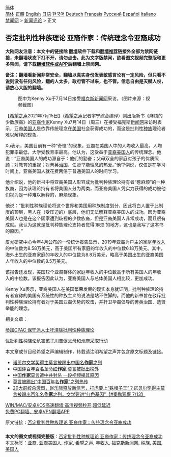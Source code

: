  <!-- 面包屑导航 --> <div class="breadcrumb"><!-- GTranslate: https://gtranslate.io/ -->  <div class="switcher notranslate">  <div class="selected">  <a href="#" onclick="return false;"> 简体</a>  </div>  <div class="option">  <a href="https://www.bannedbook.org" onclick="doGTranslate('zh-CN|zh-CN');jQuery('div.switcher div.selected a').html(jQuery(this).html());return false;" title="简体中文" class="nturl selected"> 简体</a>  <a href="https://www.bannedbook.org/zh-tw/" onclick="doGTranslate('zh-CN|zh-TW');jQuery('div.switcher div.selected a').html(jQuery(this).html());return false;" title="繁體中文" class="nturl"> 正體</a>  <a href="https://www.bannedbook.org/en/" onclick="doGTranslate('zh-CN|en');jQuery('div.switcher div.selected a').html(jQuery(this).html());return false;" title="English" class="nturl"> English</a>  <a href="https://www.bannedbook.org/ja/" onclick="doGTranslate('zh-CN|ja');jQuery('div.switcher div.selected a').html(jQuery(this).html());return false;" title="日本語" class="nturl"> 日語</a>  <a href="https://www.bannedbook.org/ko/" onclick="doGTranslate('zh-CN|ko');jQuery('div.switcher div.selected a').html(jQuery(this).html());return false;" title="한국어" class="nturl"> 한국어</a>  <a href="https://www.bannedbook.org/de/" onclick="doGTranslate('zh-CN|de');jQuery('div.switcher div.selected a').html(jQuery(this).html());return false;" title="Deutsch" class="nturl"> Deutsch</a>  <a href="https://www.bannedbook.org/fr/" onclick="doGTranslate('zh-CN|fr');jQuery('div.switcher div.selected a').html(jQuery(this).html());return false;" title="Français" class="nturl"> Français</a>  <a href="https://www.bannedbook.org/ru/" onclick="doGTranslate('zh-CN|ru');jQuery('div.switcher div.selected a').html(jQuery(this).html());return false;" title="Русский" class="nturl"> Русский</a>  <a href="https://www.bannedbook.org/es/" onclick="doGTranslate('zh-CN|es');jQuery('div.switcher div.selected a').html(jQuery(this).html());return false;" title="Español" class="nturl"> Español</a>  <a href="https://www.bannedbook.org/it/" onclick="doGTranslate('zh-CN|it');jQuery('div.switcher div.selected a').html(jQuery(this).html());return false;" title="Italiano" class="nturl"> Italiano</a>  </div>  </div>      <div class='breadcrumb-sub'><!-- Breadcrumb NavXT 6.3.0 --> <a href="https://www.bannedbook.org/" class="home">禁闻网</a> &gt; <a href="https://www.bannedbook.org/bnews/comments/" class="category">新闻评论</a> &gt; 正文</div></div><h2>否定批判性种族理论 亚裔作家：传统理念令亚裔成功</h2> <p class="notice"><b>大陆网友注意：本文中的链接除 <a href="https://github.com/bannedbook/fanqiang" >翻墙</a>软件下载和<a href="https://github.com/killgcd/justmysocks/blob/master/README.md">翻墙推荐</a>链接外全部为禁网链接，未翻墙状态下打不开，请勿点击。此为文字版禁闻，欲看图文视频完整版和更多禁闻，请下载<a href="https://github.com/bannedbook/fanqiang">翻墙软件或APP</a>后翻墙上禁闻网。</p><p>备注：翻墙看新闻非常安全，翻墙以真实身份发表敏感言论有一定风险，但只看不说则没有任何风险，翻的人太多，政府管不过来，也不管。信息自由是天赋人权，请放心大胆的翻墙。</b></p>  <div class="entry"> <figure> <p><figcaption>图中为Kenny Xu于7月14日接受<a href="https://www.bannedbook.org/bnews/tag/%E7%A6%8F%E5%85%8B%E6%96%AF%E6%96%B0%E9%97%BB%E7%BD%91/" class="st_tag internal_tag" rel="tag" title="标签 福克斯新闻网 下的日志">福克斯新闻网</a>采访。（图片来源：视频截图）</figcaption></figure> <p>【<span class='wp_keywordlink_affiliate'><a href="https://www.soundofhope.org" title="希望之声" target="_blank">希望之声</a></span>2021年7月15日】（<a href="https://www.bannedbook.org/bnews/tag/%e5%b8%8c%e6%9c%9b%e4%b9%8b%e5%a3%b0/" class="st_tag internal_tag" rel="tag" title="标签 希望之声 下的日志">希望之声</a>记者宇宁综合编译）刚出版新书《麻烦的少数族裔》的<a href="https://www.bannedbook.org/bnews/tag/%e4%ba%9a%e8%a3%94/" class="st_tag internal_tag" rel="tag" title="标签 亚裔 下的日志">亚裔</a><a href="https://www.bannedbook.org/bnews/tag/%e4%bd%9c%e5%ae%b6/" class="st_tag internal_tag" rel="tag" title="标签 作家 下的日志">作家</a>Kenny Xu7月14日（周三）在接受福克斯<span class='wp_keywordlink_affiliate'><a href="https://www.bannedbook.org/" title="新闻网">新闻网</a></span>采访时表示，亚裔<a href="https://www.bannedbook.org/bnews/tag/%E7%BE%8E%E5%9B%BD%E4%BA%BA/" class="st_tag internal_tag" rel="tag" title="标签 美国人 下的日志">美国人</a>是依靠传统理念在<a href="https://www.bannedbook.org/bnews/tag/%e7%be%8e%e5%9b%bd/" class="st_tag internal_tag" rel="tag" title="标签 美国 下的日志">美国</a>社会获得成功的，而这是批判性<a href="https://www.bannedbook.org/bnews/tag/%E7%A7%8D%E6%97%8F/" class="st_tag internal_tag" rel="tag" title="标签 种族 下的日志">种族</a>理论者难以解释的现象。</p> <p>Xu表示，美国目前有一种“奇怪”的现象，亚裔在美国人中的人均收入最高，人均犯罪率最低，大学受教育率最高。他认为，这受益于<a href="https://www.bannedbook.org/bnews/tag/%E4%BA%9A%E8%A3%94%E7%BE%8E%E5%9B%BD%E4%BA%BA/" class="st_tag internal_tag" rel="tag" title="标签 亚裔美国人 下的日志">亚裔美国人</a>的传统理念。他说：“亚裔美国人的成功源自于：他们的勤奋；父母双全的家庭对孩子的优质照顾；对教育的重视；对菁英<span class='wp_keywordlink'><a href="https://www.bannedbook.org/forum24/topic8925.html" title="《治国大道》" target="_blank">治国</a></span>、任贤举能理念的热爱。”他举例说，仅仅是在学习时间上，亚裔美国人就花费两倍于普通美国人的时间学习。</p> <p>他介绍说，他的新书中将亚裔美国人形容成为批判种族理论持有者“惹麻烦”的一种族裔，因为该理论持有者将美国人分为两类，而亚裔美国人凭实力获得的成功被他们视为是一种难以解释的，麻烦现象。</p>  <p>他说：“批判性种族理论将这个世界和美国用种族制度划分，因此将白人置于此制度的顶层，黑人在（受压迫的）底层，他们无法解释亚裔美国人的成功。因为亚裔美国人也是在这个国家遭到歧视的少数族裔，但是亚裔美国人非常成功，而且很有成就。我认为这就是批判种族理论支持者觉得‘麻烦’的地方，这也是我写了这本书的原因。”</p> <p>皮尤研究中心今年4月公布的一份统计报告显示，2019年亚裔为户主的家庭<a href="https://www.bannedbook.org/bnews/tag/%E5%B9%B4%E6%94%B6%E5%85%A5/" class="st_tag internal_tag" rel="tag" title="标签 年收入 下的日志">年收入</a>的中位数为8.58万美元，高于美国所有家庭的年收入的中位数6.18万美元。其中，海外出生的亚裔家庭的年收入的中位数为8.8万美元，略高于美国出生的亚裔美国人年收入的中位数的8.5万美元。 </p> <p>该报告还发现，美国12个亚裔群体的家庭年收入的中位数高于所有美国人的年收入的中位数。该报告因此认为，亚裔美国人与总体美国人相比较，更加成功。</p>  <p>Kenny Xu表示，亚裔美国人在美国繁荣发展的现实本身就证明，批判种族理论持有者宣称的美国有系统性的种族主义的说法是站不住脚的。而他的新书旨在驳斥批判性种族理论持有者对于美国亚裔优势的攻击，并扞卫华裔倡导的菁英治国、选贤举能的理念。</p> <p>相关文章：</p> <p><a data-ved="2ahUKEwji7aSoluTxAhVjNn0KHZXnDf4QFjAAegQIBBAD" href="https://www.soundofhope.org/post/524738?lang=b5" ping="/url?sa=t&amp;source=web&amp;rct=j&amp;url=https://www.soundofhope.org/post/524738%3Flang%3Db5&amp;ved=2ahUKEwji7aSoluTxAhVjNn0KHZXnDf4QFjAAegQIBBAD">参加CPAC 保守派人士吁清除批判性种族理论</a></p>  <p><a data-ved="2ahUKEwjdp4aNl-TxAhX_FjQIHZ4tA_QQFjACegQIFRAD" href="https://www.soundofhope.org/post/517184?lang=b5" ping="/url?sa=t&amp;source=web&amp;rct=j&amp;url=https://www.soundofhope.org/post/517184%3Flang%3Db5&amp;ved=2ahUKEwjdp4aNl-TxAhX_FjQIHZ4tA_QQFjACegQIFRAD">忧批判性种族论危害孩子川普促父母和州府采取行动</a></p> <p>本文章或节目经希望之声编辑制作，转载请注明希望之声并包含原文标题及链接。 </p> <ul class='op-related-articles' title='相关阅读'> <li><a href='https://www.bannedbook.org/bnews/bannedvideo/20210715/1587340.html' target='_blank'>诺贝尔文学奖得主莫言被踢出中国名<b>作家</b>之列</a></li> <li><a href='https://www.bannedbook.org/bnews/headline/20210714/1587175.html' target='_blank'>中国评百年百名革命红<b>作家</b> 莫言被批出榜外</a></li> <li><a href='https://www.bannedbook.org/bnews/cbnews/20210714/1586965.html' target='_blank'>中国<b>作家</b>莫言遭中共封杀 一段视频揭其原因</a></li> <li><a href='https://www.bannedbook.org/bnews/cbnews/20210714/1586964.html' target='_blank'>莫言被踢出“中国百年名<b>作家</b>”之列热传</a></li> <li><a href='https://www.bannedbook.org/bnews/bannedvideo/20210714/1586602.html' target='_blank'>20大前绞杀激烈，赵乐际释放新信号，打虎要上“铁帽子王”？诺贝尔奖得主莫言被踢出百年名<b>作家</b>之列，文学要讲“红色基因”【#秦鹏观察 7/13】</a></li> </ul> <p class="texttj"> <a href="https://github.com/bannedbook/fanqiang/wiki/V2ray%E6%9C%BA%E5%9C%BA" target="_blank">WIN/MAC/安卓/iOS高速翻墙:高清视频秒开,超低延迟</a><br/> <a href="https://github.com/bannedbook/fanqiang/wiki/%E7%A6%81%E9%97%BB%E7%BD%91%E5%AE%89%E5%8D%93%E7%BF%BB%E5%A2%99%E6%96%B0%E9%97%BBAPP" target="_blank">免费PC翻墙、安卓VPN翻墙APP</a></p> <p>原文链接：<a class="src_link"  href="https://www.soundofhope.org/post/525692" target="_blank">否定批判性种族理论 亚裔作家：传统理念令亚裔成功</a></p><a name='sharetosocial'></a>  <div style="margin-bottom:5px;padding-bottom:5px;clear:both"> <div id="archive-pix-1" class="banner-ads"> <!-- AuctionX Display platform tag START --> <div id="26318x728x90x621x_ADSLOT2" clicktrack="%%CLICK_URL_ESC%%"></div> <!-- AuctionX Display platform tag END --> </div> <div id="archive-pix-2" class="banner-ads"> <!-- AuctionX Display platform tag START --> <div id="26315x300x250x621x_ADSLOT2" clicktrack="%%CLICK_URL_ESC%%"></div> <!-- AuctionX Display platform tag END --> </div> </div>    <div id="archive-pix-1" class="banner-ads"> <!-- AuctionX Display platform tag START --> <div id="26318x728x90x621x_ADSLOT3" clicktrack="%%CLICK_URL_ESC%%"></div> <!-- AuctionX Display platform tag END --> </div> <div><b>本文的图文或视频完整版</b>：<a href='https://www.bannedbook.org/bnews/comments/20210715/1587594.html'>否定批判性种族理论 亚裔作家：传统理念令亚裔成功</a></div>  </div><!--END ENTRY--> <div class="postfooter"> <div>本文标签：<a href="https://www.bannedbook.org/bnews/tag/%e4%ba%9a%e8%a3%94/" rel="tag">亚裔</a>, <a href="https://www.bannedbook.org/bnews/tag/%E4%BA%9A%E8%A3%94%E7%BE%8E%E5%9B%BD%E4%BA%BA/" rel="tag">亚裔美国人</a>, <a href="https://www.bannedbook.org/bnews/tag/%e4%bd%9c%e5%ae%b6/" rel="tag">作家</a>, <a href="https://www.bannedbook.org/bnews/tag/%e5%b8%8c%e6%9c%9b%e4%b9%8b%e5%a3%b0/" rel="tag">希望之声</a>, <a href="https://www.bannedbook.org/bnews/tag/%E5%B9%B4%E6%94%B6%E5%85%A5/" rel="tag">年收入</a>, <a href="https://www.bannedbook.org/bnews/tag/%E7%A6%8F%E5%85%8B%E6%96%AF%E6%96%B0%E9%97%BB%E7%BD%91/" rel="tag">福克斯新闻网</a>, <a href="https://www.bannedbook.org/bnews/tag/%E7%A7%8D%E6%97%8F/" rel="tag">种族</a>, <a href="https://www.bannedbook.org/bnews/tag/%e7%be%8e%e5%9b%bd/" rel="tag">美国</a>, <a href="https://www.bannedbook.org/bnews/tag/%E7%BE%8E%E5%9B%BD%E4%BA%BA/" rel="tag">美国人</a></div>  </div><!--END POSTFOOTER--> 